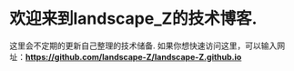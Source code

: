 # 欢迎来到landscape_Z的技术博客.
这里会不定期的更新自己整理的技术储备.
如果你想快速访问这里，可以输入网址：<b>https://github.com/landscape-Z/landscape-Z.github.io </b>
